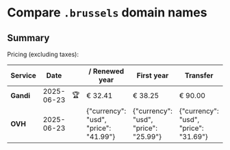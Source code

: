 # Compare `.brussels` domain names

## Summary

Pricing (excluding taxes):

| Service | Date |  | / Renewed year | First year | Transfer | Restoration |
|--|--|--|--|--|--|--|
| **Gandi** | 2025-06-23 | 🏆 | € 32.41 | € 38.25 | € 90.00 | € 105.13 |
| **OVH** | 2025-06-23 |  | {"currency": "usd", "price": "41.99"} | {"currency": "usd", "price": "25.99"} | {"currency": "usd", "price": "31.69"} |  |
